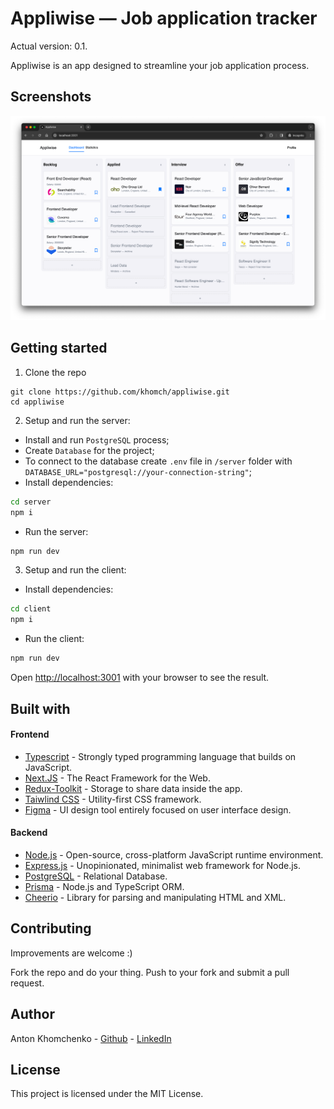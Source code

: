 # Appliwise — Job application tracker
Actual version: 0.1.

Appliwise is an app designed to streamline your job application process.

## Screenshots

<p align="center">
  <img src="images/interface.png" />
</p>



## Getting started

1. Clone the repo

```
git clone https://github.com/khomch/appliwise.git
cd appliwise
```

2. Setup and run the server:

- Install and run `PostgreSQL` process;
- Create `Database` for the project;
- To connect to the database create `.env` file in `/server` folder with `DATABASE_URL="postgresql://your-connection-string"`;
- Install dependencies:
```bash
cd server
npm i
```
- Run the server:
```bash
npm run dev
```

3. Setup and run the client:
- Install dependencies:
```bash
cd client
npm i
```
- Run the client:
```bash
npm run dev
```


Open [http://localhost:3001](http://localhost:3001) with your browser to see the result.


## Built with
#### Frontend
* [Typescript](https://www.typescriptlang.org/) - Strongly typed programming language that builds on JavaScript.
* [Next.JS](https://nextjs.org/) - The React Framework for the Web.
* [Redux-Toolkit](https://redux-toolkit.js.org/) - Storage to share data inside the app.
* [Taiwlind CSS](https://tailwindcss.com/) - Utility-first CSS framework.
* [Figma](https://www.figma.com/) - UI design tool entirely focused on user interface design.

#### Backend
* [Node.js](https://nodejs.org/en) - Open-source, cross-platform JavaScript runtime environment.
* [Express.js](https://expressjs.com/) - Unopinionated, minimalist web framework for Node.js.
* [PostgreSQL](https://www.postgresql.org/) - Relational Database.
* [Prisma](https://tailwindcss.com/) - Node.js and TypeScript ORM.
* [Cheerio](https://www.figma.com/) - Library for parsing and manipulating HTML and XML.


## Contributing

Improvements are welcome :)

Fork the repo and do your thing. Push to your fork and submit a pull request.


## Author

Anton Khomchenko - [Github](https://github.com/khomch) - [LinkedIn](https://www.linkedin.com/in/khomchenko/)


## License

This project is licensed under the MIT License.
